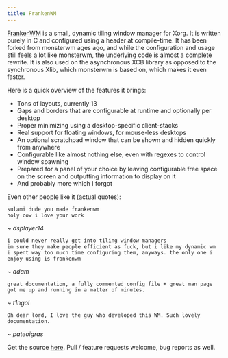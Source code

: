 ```yaml
---
title: FrankenWM
---
```


[FrankenWM][fwm] is a small, dynamic tiling window manager for Xorg. It is
written purely in C and configured using a header at compile-time. It has been
forked from monsterwm ages ago, and while the configuration and usage still
feels a lot like monsterwm, the underlying code is almost a complete rewrite.
It is also used on the asynchronous XCB library as opposed to the synchronous
Xlib, which monsterwm is based on, which makes it even faster.

Here is a quick overview of the features it brings:

- Tons of layouts, currently 13
- Gaps and borders that are configurable at runtime and optionally per desktop
- Proper minimizing using a desktop-specific client-stacks
- Real support for floating windows, for mouse-less desktops
- An optional scratchpad window that can be shown and hidden quickly from
  anywhere
- Configurable like almost nothing else, even with regexes to control window
  spawning
- Prepared for a panel of your choice by leaving configurable free space on the
  screen and outputting information to display on it
- And probably more which I forgot

Even other people like it (actual quotes):

```
sulami dude you made frankenwm
holy cow i love your work
```

*~ dsplayer14*

```
i could never really get into tiling window managers
im sure they make people efficient as fuck, but i like my dynamic wm
i spent way too much time configuring them, anyways. the only one i enjoy using is frankenwm
```

*~ adam*

```
great documentation, a fully commented config file + great man page got me up and running in a matter of minutes.
```

*~ t1ngol*

```
Oh dear lord, I love the guy who developed this WM. Such lovely documentation.
```

*~ pateoigras*

Get the source [here][fwm]. Pull / feature requests welcome, bug reports as
well.

  [header]: /images/frankenwm.png
  [fwm]: https://github.com/sulami/frankenwm

